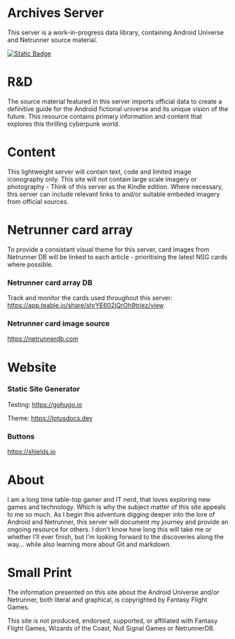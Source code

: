 # Archives Server

This server is a work-in-progress data library, containing Android Universe and Netrunner source material.

[![Static Badge](https://img.shields.io/badge/Archives_Server-ALPHA-blue?style=flat)](https://archivesserver.github.io)

# R&D

The source material featured in this server imports official data to create a definitive guide for the Android fictional universe and its unique vision of the future. This resource contains primary information and content that explores this thrilling cyberpunk world.

# Content

This lightweight server will contain text, code and limited image iconography only. This site will not contain large scale imagery or photography - Think of this server as the Kindle edition. Where necessary, this server can include relevant links to and/or suitable embeded imagery from official sources.

# Netrunner card array

To provide a consistant visual theme for this server, card images from Netrunner DB will be linked to each article - prioritising the latest NSG cards where possible.

### Netrunner card array DB
Track and monitor the cards used throughout this server: https://app.teable.io/share/shrYE602jQrOh9triez/view

### Netrunner card image source
https://netrunnerdb.com

# Website

### Static Site Generator
Testing: https://gohugo.io

Theme: https://lotusdocs.dev

### Buttons
https://shields.io

# About

I am a long time table-top gamer and IT nerd, that loves exploring new games and technology. Which is why the subject matter of this site appeals to me so much. As I begin this adventure digging deeper into the lore of Android and Netrunner, this server will document my journey and provide an ongoing resource for others. I don't know how long this will take me or whether I'll ever finish, but I'm looking forward to the discoveries along the way... while also learning more about Git and markdown.

# Small Print

The information presented on this site about the Android Universe and/or Netrunner, both literal and graphical, is copyrighted by Fantasy Flight Games.

This site is not produced, endorsed, supported, or affiliated with Fantasy Flight Games, Wizards of the Coast, Null Signal Games or NetrunnerDB.


